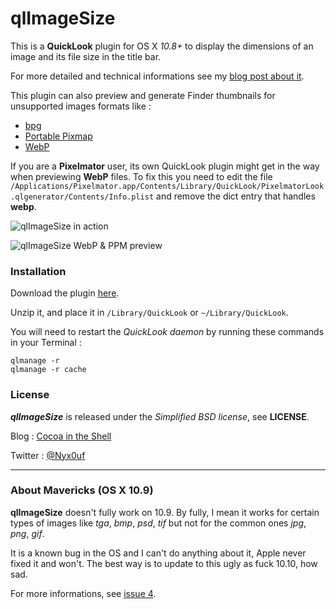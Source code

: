 # qlImageSize

This is a **QuickLook** plugin for OS X *10.8+* to display the dimensions of an image and its file size in the title bar.

For more detailed and technical informations see my [blog post about it](http://cocoaintheshell.com/2012/02/quicklook-images-dimensions/ "Images dimensions in QuickLook").

This plugin can also preview and generate Finder thumbnails for unsupported images formats like :

- [bpg](http://bellard.org/bpg/ "bpg")
- [Portable Pixmap](http://en.wikipedia.org/wiki/Netpbm_format "Netpbm")
- [WebP](https://developers.google.com/speed/webp/ "WebP")


If you are a **Pixelmator** user, its own QuickLook plugin might get in the way when previewing **WebP** files. To fix this you need to edit the file `/Applications/Pixelmator.app/Contents/Library/QuickLook/PixelmatorLook.qlgenerator/Contents/Info.plist` and remove the dict entry that handles **webp**.

![qlImageSize in action](http://static.whine.fr/images/2014/qlimagesize3.jpg)

![qlImageSize WebP & PPM preview](http://static.whine.fr/images/2014/qlimagesize2.jpg)


### Installation

Download the plugin [here](http://repo.whine.fr/qlImageSize.qlgenerator-10.8.zip "qlImageSize for 10.8+").

Unzip it, and place it in `/Library/QuickLook` or `~/Library/QuickLook`.

You will need to restart the *QuickLook daemon* by running these commands in your Terminal :

	qlmanage -r
	qlmanage -r cache


### License

***qlImageSize*** is released under the *Simplified BSD license*, see **LICENSE**.

Blog : [Cocoa in the Shell](http://cocoaintheshell.com "Cocoa in the Shell")

Twitter : [@Nyx0uf](https://twitter.com/Nyx0uf "Nyx0uf on Twitter")

---

### About Mavericks (OS X 10.9)

**qlImageSize** doesn't fully work on 10.9. By fully, I mean it works for certain types of images like *tga*, *bmp*, *psd*, *tif* but not for the common ones *jpg*, *png*, *gif*.

It is a known bug in the OS and I can't do anything about it, Apple never fixed it and won't. The best way is to update to this ugly as fuck 10.10, how sad.

For more informations, see [issue 4](https://github.com/Nyx0uf/qlImageSize/issues/4 "issue 4").
